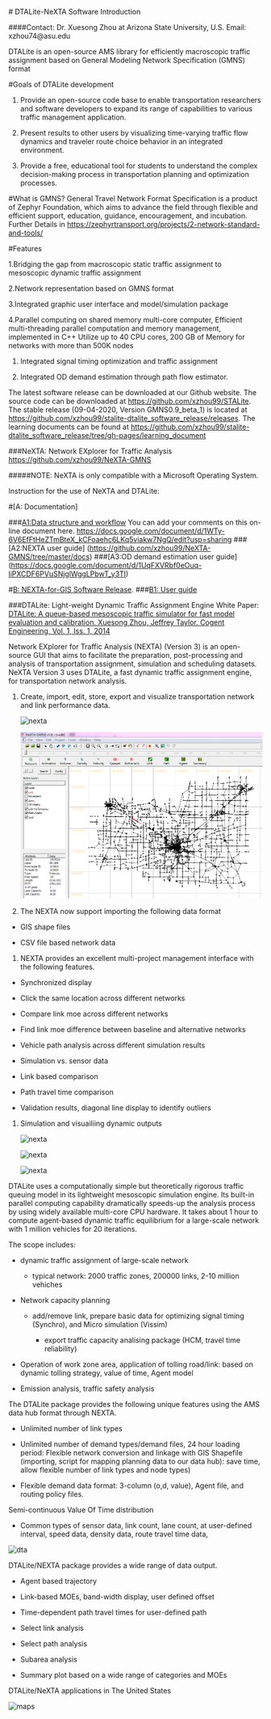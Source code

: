 ﻿\# DTALite-NeXTA Software Introduction

\#\#\#\#Contact: Dr. Xuesong Zhou at Arizona State University, U.S. Email:
xzhou74\@asu.edu

DTALite is an open-source AMS library for efficiently macroscopic traffic
assignment based on General Modeling Network Specification (GMNS) format

\#Goals of DTALite development

1.  Provide an open-source code base to enable transportation researchers and
    software developers to expand its range of capabilities to various traffic
    management application.

2.  Present results to other users by visualizing time-varying traffic flow
    dynamics and traveler route choice behavior in an integrated environment.

3.  Provide a free, educational tool for students to understand the complex
    decision-making process in transportation planning and optimization
    processes.

\#What is GMNS? General Travel Network Format Specification is a product of
Zephyr Foundation, which aims to advance the field through flexible and
efficient support, education, guidance, encouragement, and incubation. Further
Details in https://zephyrtransport.org/projects/2-network-standard-and-tools/

\#Features

1.Bridging the gap from macroscopic static traffic assignment to mesoscopic
dynamic traffic assignment

2.Network representation based on GMNS format

3.Integrated graphic user interface and model/simulation package

4.Parallel computing on shared memory multi-core computer, Efficient
multi-threading parallel computation and memory management, implemented in C++
Utilize up to 40 CPU cores, 200 GB of Memory for networks with more than 500K
nodes

1.  Integrated signal timing optimization and traffic assignment

2.  Integrated OD demand estimation through path flow estimator.

The latest software release can be downloaded at our Github website. The source
code can be downloaded at https://github.com/xzhou99/STALite. The stable release
(09-04-2020, Version GMNS0.9_beta_1) is located at
https://github.com/xzhou99/stalite-dtalite_software_release/releases. The
learning documents can be found at
https://github.com/xzhou99/stalite-dtalite_software_release/tree/gh-pages/learning_document

\#\#\#NeXTA: Network EXplorer for Traffic Analysis
https://github.com/xzhou99/NeXTA-GMNS

\#\#\#\#\#NOTE: NeXTA is only compatible with a Microsoft Operating System.

Instruction for the use of NeXTA and DTALite:

\#[A: Documentation]

\#\#\#[A1:Data structure and
workflow](https://docs.google.com/document/d/e/2PACX-1vR_k5Hjlc5B4Oxf4Q41RqHM-Q6RApHiIkfmPssSikhEGSA55r3_yPkC1TYtBlormFDQ_wvLO6M8NYt0/pub)
You can add your comments on this on-line document here.
https://docs.google.com/document/d/1WTy-6V6EfFtHeZTmBteX_kCFoaehc6LKq5viakw7NgQ/edit?usp=sharing
\#\#\#[A2:NEXTA user guide]
(https://github.com/xzhou99/NeXTA-GMNS/tree/master/docs) \#\#\#[A3:OD demand
estimation user guide]
(https://docs.google.com/document/d/1UqFXVRbf0eOuq-liPXCDF6PVuSNjglWggLPbwT_y3TI)

\#[B: NEXTA-for-GIS Software Release](). \#\#\#[B1: User guide]()

\#\#\#DTALite: Light-weight Dynamic Traffic Assignment Engine White Paper:
[DTALite: A queue-based mesoscopic traffic simulator for fast model evaluation
and calibration. Xuesong Zhou, Jeffrey Taylor. Cogent Engineering, Vol. 1, Iss.
1, 2014](http://www.tandfonline.com/doi/full/10.1080/23311916.2014.961345)

Network EXplorer for Traffic Analysis (NEXTA) (Version 3) is an open-source GUI
that aims to facilitate the preparation, post-processing and analysis of
transportation assignment, simulation and scheduling datasets. NeXTA Version 3
uses DTALite, a fast dynamic traffic assignment engine, for transportation
network analysis.

1.  Create, import, edit, store, export and visualize transportation network and
    link performance data.

    ![nexta](Images/nexta1.png)

    ![nexta](Images/nexta2.png)

2.  The NEXTA now support importing the following data format

-   GIS shape files

-   CSV file based network data

1.  NEXTA provides an excellent multi-project management interface with the
    following features.

-   Synchronized display

-   Click the same location across different networks

-   Compare link moe across different networks

-   Find link moe difference between baseline and alternative networks

-   Vehicle path analysis across different simulation results

-   Simulation vs. sensor data

-   Link based comparison

-   Path travel time comparison

-   Validation results, diagonal line display to identify outliers

1.  Simulation and visuailiing dynamic outputs

    ![nexta](Images/nexta4.png)

    ![nexta](Images/output_e1.png)

    ![nexta](Images/output_e2.png)

DTALite uses a computationally simple but theoretically rigorous traffic queuing
model in its lightweight mesoscopic simulation engine. Its built-in parallel
computing capability dramatically speeds-up the analysis process by using widely
available multi-core CPU hardware. It takes about 1 hour to compute agent-based
dynamic traffic equilibrium for a large-scale network with 1 million vehicles
for 20 iterations.

The scope includes:

-   dynamic traffic assignment of large-scale network

    -   typical network: 2000 traffic zones, 200000 links, 2-10 million vehiches

-   Network capacity planning

    -   add/remove link, prepare basic data for optimizing signal timing
        (Synchro), and Micro simulation (Vissim)

        -   export traffic capacity analising package (HCM, travel time
            reliability)

-   Operation of work zone area, application of tolling road/link: based on
    dynamic tolling strategy, value of time, Agent model

-   Emission analysis, traffic safety analysis

The DTALite package provides the following unique features using the AMS data
hub format through NEXTA.

-   Unlimited number of link types

-   Unlimited number of demand types/demand files, 24 hour loading period:
    Flexible network conversion and linkage with GIS Shapefile (importing,
    script for mapping planning data to our data hub): save time, allow flexible
    number of link types and node types)

-   Flexible demand data format: 3-column (o,d, value), Agent file, and routing
    policy files.

Semi-continuous Value Of Time distribution

-   Common types of sensor data, link count, lane count, at user-defined
    interval, speed data, density data, route travel time data,

![dta](Images/dta1.png)

DTALite/NEXTA package provides a wide range of data output.

-   Agent based trajectory

-   Link-based MOEs, band-width display, user defined offset

-   Time-dependent path travel times for user-defined path

-   Select link analysis

-   Select path analysis

-   Subarea analysis

-   Summary plot based on a wide range of categories and MOEs

DTALite/NeXTA applications in The United States

![maps](Images/Project_US.png)
